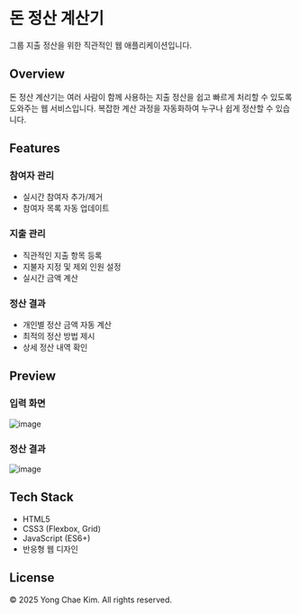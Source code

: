 # 돈 정산 계산기

그룹 지출 정산을 위한 직관적인 웹 애플리케이션입니다.

## Overview

돈 정산 계산기는 여러 사람이 함께 사용하는 지출 정산을 쉽고 빠르게 처리할 수 있도록 도와주는 웹 서비스입니다. 복잡한 계산 과정을 자동화하여 누구나 쉽게 정산할 수 있습니다.

## Features

### 참여자 관리
- 실시간 참여자 추가/제거
- 참여자 목록 자동 업데이트

### 지출 관리
- 직관적인 지출 항목 등록
- 지불자 지정 및 제외 인원 설정
- 실시간 금액 계산

### 정산 결과
- 개인별 정산 금액 자동 계산
- 최적의 정산 방법 제시
- 상세 정산 내역 확인

## Preview

### 입력 화면
![image](https://github.com/user-attachments/assets/76d5805e-d58b-4d7f-93fd-51b98f88c3ba)

### 정산 결과
![image](https://github.com/user-attachments/assets/da0def5f-8494-4d2d-bb0f-90765c4fe325)

## Tech Stack

- HTML5
- CSS3 (Flexbox, Grid)
- JavaScript (ES6+)
- 반응형 웹 디자인

## License

© 2025 Yong Chae Kim. All rights reserved. 
